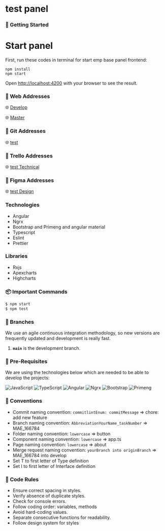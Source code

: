 # test panel
### 🚀 Getting Started
# Start panel
First, run these codes in terminal for start emp base panel frontend:

```
npm install
npm start
```
Open [http://localhost:4200](http://localhost:4200) with your browser to see the result.

### 🔗 Web Addresses

🌐 [Develop](https://test.com/)

🌐 [Master](https://test.com/)

### 🔗 Git Addresses

🌐 [test](https://report.com)


### 🔗 Trello Addresses

🌐 [test Technical](https://trello.com)

### 🔗 Figma Addresses

🌐 [test Design](https://www.figma.com)

### Technologies

- Angular
- Ngrx
- Bootstrap and Primeng and angular material
- Typescript
- Eslint
- Prettier

### Libraries

- Rxjs
- Apexcharts
- Highcharts

### 📦 Important Commands

```bash
$ npm start
$ npm test
```

### 🌵 Branches

We use an agile continuous integration methodology, so new versions are frequently updated and development is really fast.

1. **`main`** is the development branch.


### 📓 Pre-Requisites

We are using the technologies below which are needed to be able to develop the projects:

![JavaScript](https://img.shields.io/badge/JavaScript-F7DF1E.svg?logo=JavaScript&logoColor=black)
![TypeScript](https://img.shields.io/badge/TypeScript-3178C6.svg?logo=TypeScript&logoColor=white)
![Angular](https://img.shields.io/badge/Angular-c3002f.svg?logo=Angular&logoColor=white)
![Ngrx](https://img.shields.io/badge/Ngrx-ba2bd2.svg?logo=Ngrx&logoColor=black)
![Bootstrap](https://img.shields.io/badge/Bootstrap-8111f9.svg?logo=Bootstrap&logoColor=white)
![Primeng](https://img.shields.io/badge/Primeng-c3002f.svg?logo=Primeng&logoColor=white)

### 📝 Conventions

- Commit naming convention: `commitlintEnum: commitMessage` => chore: add new feature
- Branch naming convention: `AbbreviationYourName_taskNumber` => MAE_166784
- Folder naming convention: `lowercase` => button
- Component naming convention: `lowercase` => app.ts
- Page naming convention: `lowercase` => about
- Merge request naming convention: `yourBranch into originBranch` => MAE_166784 into develop
- Set T to first letter of Type definition
- Set I to first letter of Interface definition

### 📝 Code Rules

- Ensure correct spacing in styles.
- Verify absence of duplicate styles.
- Check for console errors.
- Follow coding order: variables, methods
- Avoid hard-coding values.
- Separate consecutive functions for readability.
- Follow design system for styles

